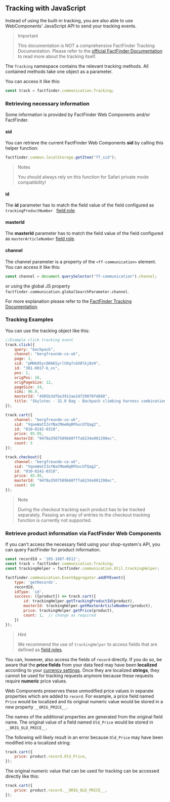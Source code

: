 ## Tracking with JavaScript

Instead of using the built-in tracking, you are also able to use WebComponents' JavaScript API to send your tracking events.

> Important
>
> This documentation is NOT a comprehensive FactFinder Tracking Documentation.
> Please refer to the [official FactFinder Documentation](https://doku.fact-finder.de/endoc/latest/fact-finder-integration/tracking-interface-integration) to read more about the tracking itself.

The `Tracking` namespace contains the relevant tracking methods.
All contained methods take one object as a parameter.

You can access it like this:
```Javascript
const track = factfinder.communication.Tracking;
```


### Retrieving necessary information

Some information is provided by FactFinder Web Components and/or FactFinder.


#### sid

You can retrieve the current FactFinder Web Components **sid** by calling this helper function: 

```js
factfinder.common.localStorage.getItem("ff_sid");
```

> Notes
>
> You should always rely on this function for Safari private mode compatibility!


#### id 

The **id** parameter has to match the field value of the field configured as `trackingProductNumber ` [field role](/documentation/4.x/field-roles).


#### masterId

The **masterId** parameter has to match the field value of the field configured as `masterArticleNumber` [field role](/documentation/4.x/field-roles).


#### channel

The channel parameter is a property of the `<ff-communication>` element.
You can access it like this:

```javascript
const channel = document.querySelector("ff-communication").channel;
```
or using the global JS property `factfinder.communication.globalSearchParameter.channel`.

For more explanation please refer to the [FactFinder Tracking Documentation](https://doku.fact-finder.de/endoc/latest/fact-finder-integration/tracking-interface-integration).


### Tracking Examples

You can use the tracking object like this:

```javascript
//Example click tracking event
track.click({
    query: "backpack",
    channel: "bergfreunde-co-uk",
    page: 1,
    sid: "pMHk05ycO0A6SyrlCKqfcGX0lkj0zH",
    id: "381-0017-b_xs",
    pos: 1,
    origPos: 16,
    origPageSize: 12,
    pageSize: 24,
    simi: 96.9,
    masterId: "4985b3dfbe3912ae2d729070fd660",
    title: "Skylotec - 32.0 Bag - Backpack climbing harness combination"
});
```

```javascript
track.cart({
    channel: "bergfreunde-co-uk",
    sid: "VqneWatI3sYNaCMmeNqRPGxcUTQag2",
    id: "010-0242-0318",
    price: 95.95,
    masterId: "9478a3507589b60ff7a6234a901298ec",
    count: 5
});
```

```javascript
track.checkout({
    channel: "bergfreunde-co-uk",
    sid: "VqneWatI3sYNaCMmeNqRPGxcUTQag2",
    id: "010-0242-0318",
    price: 95.95,
    masterId: "9478a3507589b60ff7a6234a901298ec",
    count: 99
});
```

> Note
>
> During the checkout tracking each product has to be tracked separately.
> Passing an array of entries to the checkout tracking function is currently not supported.

### Retrieve product information via FactFinder Web Components

If you can't access the necessary field using your shop-system's API, you can query FactFinder for product information.

```javascript
const recordId = '105-1687-0512';
const track = factfinder.communication.Tracking;
const trackingHelper = factfinder.communication.Util.trackingHelper;

factfinder.communication.EventAggregator.addFFEvent({
    type: 'getRecords',
    recordId,
    idType: 'id',
    success: ([product]) => track.cart({
        id: trackingHelper.getTrackingProductId(product),
        masterId: trackingHelper.getMasterArticleNumber(product),
        price: trackingHelper.getPrice(product),
        count: 1,  // change as required
    })
});
```

> Hint
>
> We recommend the use of `trackingHelper` to access fields that are defined as [field roles](/documentation/4.x/field-roles).

You can, however, also access the fields of `record` directly.
If you do so, be aware that the **price fields** from your data feed may have been **localized** according to your [currency settings](/documentation/4.x/currency-guide).
Once they are localized **strings**, they cannot be used for tracking requests anymore because these requests require **numeric** price values.

Web Components preserves these unmodified price values in separate properties which are added to `record`.
For example, a price field named `Price` would be localized and its original numeric value would be stored in a new property `__ORIG_PRICE__`.

The names of the additional properties are generated from the original field name.
The original value of a field named `Old_Price` would be stored in `__ORIG_OLD_PRICE__`.

The following will likely result in an error because `Old_Price` may have been modified into a localized string:
```js
track.cart({
    price: product.record.Old_Price,
});
```

The original numeric value that can be used for tracking can be accessed directly like this:
```js
track.cart({
    price: product.record.__ORIG_OLD_PRICE__,
});
```
